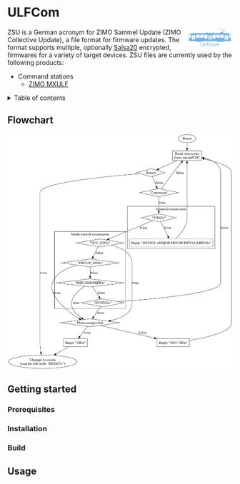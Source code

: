 # ULFCom

<img src="data/images/logo.svg" width="20%" align="right">

ZSU is a German acronym for ZIMO Sammel Update (ZIMO Collective Update), a file format for firmware updates. The format supports multiple, optionally [Salsa20](https://github.com/ZIMO-Elektronik/Salsa20) encrypted, firmwares for a variety of target devices. ZSU files are currently used by the following products:
- Command stations
  - [ZIMO MXULF](http://www.zimo.at/web2010/products/InfMXULF_EN.htm)

<details>
  <summary>Table of contents</summary>
  <ol>
    <li><a href="#flowchart">Flowchart</a></li>
    <li><a href="#getting-started">Getting started</a></li>
      <ul>
        <li><a href="#prerequisites">Prerequisites</a></li>
        <li><a href="#installation">Installation</a></li>
        <li><a href="#build">Build</a></li>
      </ul>
    <li><a href="#usage">Usage</a></li>
  </ol>
</details>

## Flowchart
![alt_text](data/images/ulfcom.png)

## Getting started

### Prerequisites

### Installation

### Build

## Usage